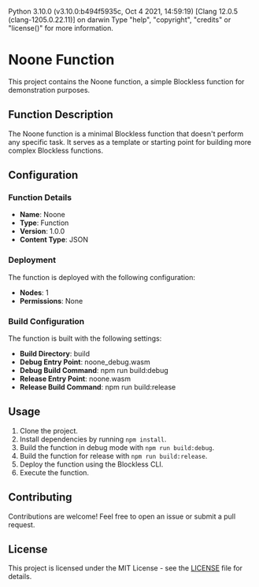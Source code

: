 Python 3.10.0 (v3.10.0:b494f5935c, Oct  4 2021, 14:59:19) [Clang 12.0.5 (clang-1205.0.22.11)] on darwin
Type "help", "copyright", "credits" or "license()" for more information.
# Noone Function

This project contains the Noone function, a simple Blockless function for demonstration purposes.

## Function Description

The Noone function is a minimal Blockless function that doesn't perform any specific task. It serves as a template or starting point for building more complex Blockless functions.

## Configuration

### Function Details

- **Name**: Noone
- **Type**: Function
- **Version**: 1.0.0
- **Content Type**: JSON

### Deployment

The function is deployed with the following configuration:

- **Nodes**: 1
- **Permissions**: None

### Build Configuration

The function is built with the following settings:

- **Build Directory**: build
- **Debug Entry Point**: noone_debug.wasm
- **Debug Build Command**: npm run build:debug
- **Release Entry Point**: noone.wasm
- **Release Build Command**: npm run build:release

## Usage

1. Clone the project.
2. Install dependencies by running `npm install`.
3. Build the function in debug mode with `npm run build:debug`.
4. Build the function for release with `npm run build:release`.
5. Deploy the function using the Blockless CLI.
6. Execute the function.

## Contributing

Contributions are welcome! Feel free to open an issue or submit a pull request.

## License

This project is licensed under the MIT License - see the [LICENSE](LICENSE) file for details.
